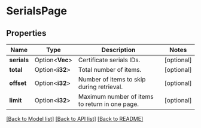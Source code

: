 # SerialsPage

## Properties

Name | Type | Description | Notes
------------ | ------------- | ------------- | -------------
**serials** | Option<**Vec<String>**> | Certificate serials IDs. | [optional]
**total** | Option<**i32**> | Total number of items. | [optional]
**offset** | Option<**i32**> | Number of items to skip during retrieval. | [optional]
**limit** | Option<**i32**> | Maximum number of items to return in one page. | [optional]

[[Back to Model list]](../README.md#documentation-for-models) [[Back to API list]](../README.md#documentation-for-api-endpoints) [[Back to README]](../README.md)


